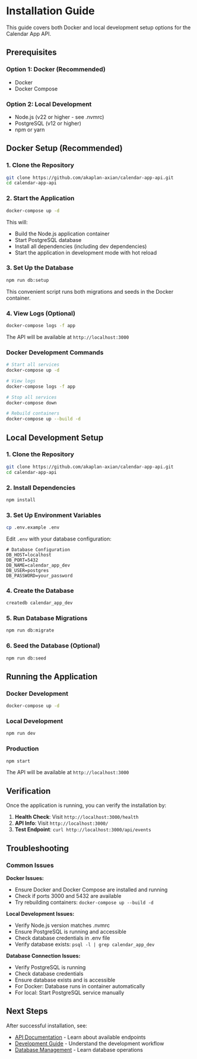 # Installation Guide

This guide covers both Docker and local development setup options for the Calendar App API.

## Prerequisites

### Option 1: Docker (Recommended)
- Docker
- Docker Compose

### Option 2: Local Development
- Node.js (v22 or higher - see .nvmrc)
- PostgreSQL (v12 or higher)
- npm or yarn

## Docker Setup (Recommended)

### 1. Clone the Repository
```bash
git clone https://github.com/akaplan-axian/calendar-app-api.git
cd calendar-app-api
```

### 2. Start the Application
```bash
docker-compose up -d
```

This will:
- Build the Node.js application container
- Start PostgreSQL database
- Install all dependencies (including dev dependencies)
- Start the application in development mode with hot reload

### 3. Set Up the Database
```bash
npm run db:setup
```
This convenient script runs both migrations and seeds in the Docker container.

### 4. View Logs (Optional)
```bash
docker-compose logs -f app
```

The API will be available at `http://localhost:3000`

### Docker Development Commands
```bash
# Start all services
docker-compose up -d

# View logs
docker-compose logs -f app

# Stop all services
docker-compose down

# Rebuild containers
docker-compose up --build -d
```

## Local Development Setup

### 1. Clone the Repository
```bash
git clone https://github.com/akaplan-axian/calendar-app-api.git
cd calendar-app-api
```

### 2. Install Dependencies
```bash
npm install
```

### 3. Set Up Environment Variables
```bash
cp .env.example .env
```

Edit `.env` with your database configuration:
```env
# Database Configuration
DB_HOST=localhost
DB_PORT=5432
DB_NAME=calendar_app_dev
DB_USER=postgres
DB_PASSWORD=your_password
```

### 4. Create the Database
```bash
createdb calendar_app_dev
```

### 5. Run Database Migrations
```bash
npm run db:migrate
```

### 6. Seed the Database (Optional)
```bash
npm run db:seed
```

## Running the Application

### Docker Development
```bash
docker-compose up -d
```

### Local Development
```bash
npm run dev
```

### Production
```bash
npm start
```

The API will be available at `http://localhost:3000`

## Verification

Once the application is running, you can verify the installation by:

1. **Health Check**: Visit `http://localhost:3000/health`
2. **API Info**: Visit `http://localhost:3000/`
3. **Test Endpoint**: `curl http://localhost:3000/api/events`

## Troubleshooting

### Common Issues

**Docker Issues:**
- Ensure Docker and Docker Compose are installed and running
- Check if ports 3000 and 5432 are available
- Try rebuilding containers: `docker-compose up --build -d`

**Local Development Issues:**
- Verify Node.js version matches .nvmrc
- Ensure PostgreSQL is running and accessible
- Check database credentials in .env file
- Verify database exists: `psql -l | grep calendar_app_dev`

**Database Connection Issues:**
- Verify PostgreSQL is running
- Check database credentials
- Ensure database exists and is accessible
- For Docker: Database runs in container automatically
- For local: Start PostgreSQL service manually

## Next Steps

After successful installation, see:
- [API Documentation](api.md) - Learn about available endpoints
- [Development Guide](development.md) - Understand the development workflow
- [Database Management](database.md) - Learn database operations
